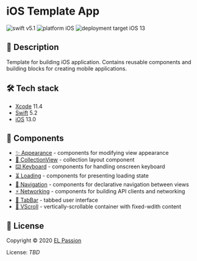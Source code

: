 # iOS Template App

![swift v5.1](https://img.shields.io/badge/swift-v5.1-orange.svg)
![platform iOS](https://img.shields.io/badge/platform-iOS-blue.svg)
![deployment target iOS 13](https://img.shields.io/badge/deployment%20target-iOS%2013-blueviolet)

## 📝 Description

Template for building iOS application. Contains reusable components and building blocks for creating mobile applications.

## 🛠 Tech stack

- [Xcode](https://developer.apple.com/xcode/) 11.4
- [Swift](https://swift.org/) 5.2
- [iOS](https://www.apple.com/pl/ios/) 13.0

## 🧩 Components

- [✨ Appearance](Appearance) - components for modifying view appearance
- [🧩 CollectionView](CollectionView) - collection layout component
- [⌨️ Keyboard](Keyboard) - components for handling onscreen keyboard
- [⏳ Loading](Loading) - components for presenting loading state
- [🧭 Navigation](Navigation) - components for declarative navigation between views
- [⚡️ Networking](Networking) - components for building API clients and networking
- [🧩 TabBar](TabBar) - tabbed user interface
- [🧩 VScroll](VScroll) - vertically-scrollable container with fixed-wdith content

## 📄 License

Copyright © 2020 [EL Passion](https://www.elpassion.com)

License: *TBD*